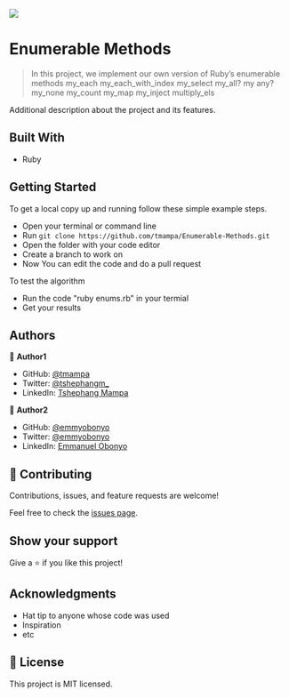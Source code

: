 ![](https://img.shields.io/badge/Microverse-blueviolet)

# Enumerable Methods

> In this project, we implement our own version of Ruby’s enumerable methods
> my_each
> my_each_with_index
> my_select
> my_all?
> my any?
> my_none
> my_count
> my_map
> my_inject
>multiply_els

Additional description about the project and its features.

## Built With

- Ruby

## Getting Started
To get a local copy up and running follow these simple example steps.

- Open your terminal or command line
- Run `git clone https://github.com/tmampa/Enumerable-Methods.git`
- Open the folder with your code editor
- Create a branch to work on
- Now You can edit the code and do a pull request

To test the algorithm
- Run the code "ruby enums.rb" in your termial
- Get your results

## Authors

👤 **Author1**

- GitHub: [@tmampa](https://github.com/tmampa)
- Twitter: [@tshephangm_](https://twitter.com/tshephangm_)
- LinkedIn: [Tshephang Mampa](https://linkedin.com/in/tshephang-mampa-9235951a1/)

👤 **Author2**

- GitHub: [@emmyobonyo](https://github.com/emmyobonyo)
- Twitter: [@emmyobonyo](https://twitter.com/emmyobonyo)
- LinkedIn: [Emmanuel Obonyo](https://linkedin.com/in/emmanuel-obonyo-3728a2200/)

## 🤝 Contributing

Contributions, issues, and feature requests are welcome!

Feel free to check the [issues page](https://github.com/tmampa/Enumerable-Methods/issues).

## Show your support

Give a ⭐️ if you like this project!

## Acknowledgments

- Hat tip to anyone whose code was used
- Inspiration
- etc

## 📝 License

This project is MIT licensed.
